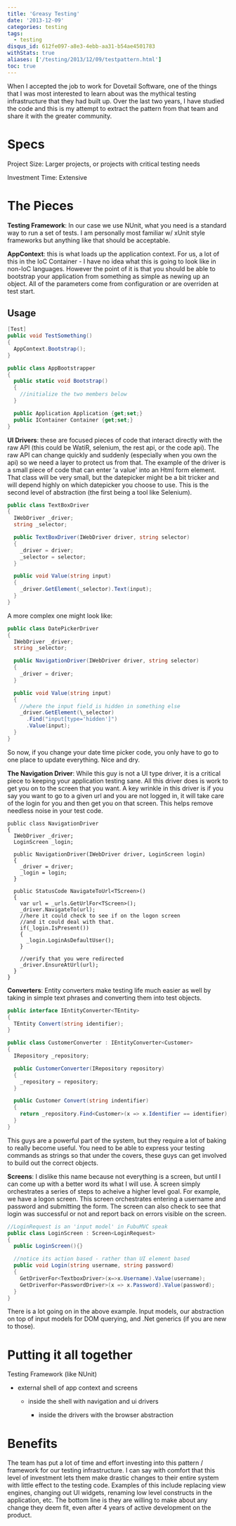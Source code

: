```yaml
---
title: 'Greasy Testing'
date: '2013-12-09'
categories: testing
tags:
  - testing
disqus_id: 612fe097-a8e3-4ebb-aa31-b54ae4501783
withStats: true
aliases: ['/testing/2013/12/09/testpattern.html']
toc: true
---
```


When I accepted the job to work for Dovetail Software, one of the things that
I was most interested to learn about was the mythical testing infrastructure
that they had built up. Over the last two years, I have studied the code and
this is my attempt to extract the pattern from that team and share it with the
greater community.

# Specs

Project Size: Larger projects, or projects with critical testing needs

Investment Time: Extensive

# The Pieces

**Testing Framework**: In our case we use NUnit, what you need is a standard
way to run a set of tests. I am personally most familiar w/ xUnit style frameworks
but anything like that should be acceptable.

**AppContext**: this is what loads up the application context. For us, a lot of
this in the IoC Container - I have no idea what this is going to look like
in non-IoC languages. However the point of it is that you should be able to
bootstrap your application from something as simple as newing up an object. All
of the parameters come from configuration or are overriden at test start.

## Usage

```csharp
[Test]
public void TestSomething()
{
  AppContext.Bootstrap();
}
```

```csharp
public class AppBootstrapper
{
  public static void Bootstrap()
  {
    //initialize the two members below
  }

  public Application Application {get;set;}
  public IContainer Container {get;set;}
}
```

**UI Drivers**: these are focused pieces of code that interact directly with the
raw API (this could be WatiR, selenium, the rest api, or the code api). The
raw API can change quickly and suddenly (especially when you own the api) so
we need a layer to protect us from that. The example of the driver is a
small piece of code that can enter 'a value' into an Html form element. That
class will be very small, but the datepicker might be a bit tricker and will
depend highly on which datepicker you choose to use. This is the second level
of abstraction (the first being a tool like Selenium).

```csharp
public class TextBoxDriver
{
  IWebDriver _driver;
  string _selector;

  public TextBoxDriver(IWebDriver driver, string selector)
  {
    _driver = driver;
    _selector = selector;
  }

  public void Value(string input)
  {
    _driver.GetElement(_selector).Text(input);
  }
}
```

A more complex one might look like:

```csharp
public class DatePickerDriver
{
  IWebDriver _driver;
  string _selector;

  public NavigationDriver(IWebDriver driver, string selector)
  {
    _driver = driver;
  }

  public void Value(string input)
  {
    //where the input field is hidden in something else
    _driver.GetElement(\_selector)
      .Find("input[type='hidden']")
      .Value(input);
  }
}
```

So now, if you change your date time picker code, you only have to go to one
place to update everything. Nice and dry.

**The Navigation Driver**: While this guy is not a UI type driver, it is a
critical piece to keeping your application testing sane. All this driver does
is work to get you on to the screen that you want. A key wrinkle in this driver
is if you say you want to go to a given url and you are not logged in, it will
take care of the login for you and then get you on that screen. This helps
remove needless noise in your test code.

```
public class NavigationDriver
{
  IWebDriver _driver;
  LoginScreen _login;

  public NavigationDriver(IWebDriver driver, LoginScreen login)
  {
    _driver = driver;
    _login = login;
  }

  public StatusCode NavigateToUrl<TScreen>()
  {
    var url = _urls.GetUrlFor<TScreen>();
    _driver.NavigateTo(url);
    //here it could check to see if on the logon screen
    //and it could deal with that.
    if(_login.IsPresent())
    {
      _login.LoginAsDefaultUser();
    }
  
    //verify that you were redirected
    _driver.EnsureAtUrl(url);
  }
}
```

**Converters**: Entity converters make testing life much easier as well by
taking in simple text phrases and converting them into test objects.

```csharp
public interface IEntityConverter<TEntity>
{
  TEntity Convert(string identifier);
}

public class CustomerConverter : IEntityConverter<Customer>
{
  IRepository _repository;

  public CustomerConverter(IRepository repository)
  {
    _repository = repository;
  }

  public Customer Convert(string indentifier)
  {
    return _repository.Find<Customer>(x => x.Identifier == identifier);
  }
}
```

This guys are a powerful part of the system, but they require a lot of baking
to really become useful. You need to be able to express your testing commands
as strings so that under the covers, these guys can get involved to build out
the correct objects.

**Screens**: I dislike this name because not everything is a screen, but until
I can come up with a better word its what I will use. A screen simply orchestrates
a series of steps to acheive a higher level goal. For example, we have a
logon screen. This screen orchestrates entering a username and password and
submitting the form. The screen can also check to see that login was successful
or not and report back on errors visible on the screen.

```csharp
//LoginRequest is an 'input model' in FubuMVC speak
public class LoginScreen : Screen<LoginRequest>
{
  public LoginScreen(){}

  //notice its action based - rather than UI element based
  public void Login(string username, string password)
  {
    GetDriverFor<TextboxDriver>(x=>x.Username).Value(username);
    GetDriverFor<PasswordDriver>(x => x.Password).Value(password);
  }
}
```

There is a lot going on in the above example. Input models, our abstraction
on top of input models for DOM querying, and .Net generics (if you are new to
those).

# Putting it all together

Testing Framework (like NUnit)

- external shell of app context and screens

  - inside the shell with navigation and ui drivers

    - inside the drivers with the browser abstraction

# Benefits

The team has put a lot of time and effort investing into this pattern /
framework for our testing infrastructure. I can say with comfort that this
level of investment lets them make drastic changes to their entire system with
little effect to the testing code. Examples of this include replacing
view engines, changing out UI widgets, renaming low level constructs in the
application, etc. The bottom line is they are willing to make about any change
they deem fit, even after 4 years of active development on the product.
